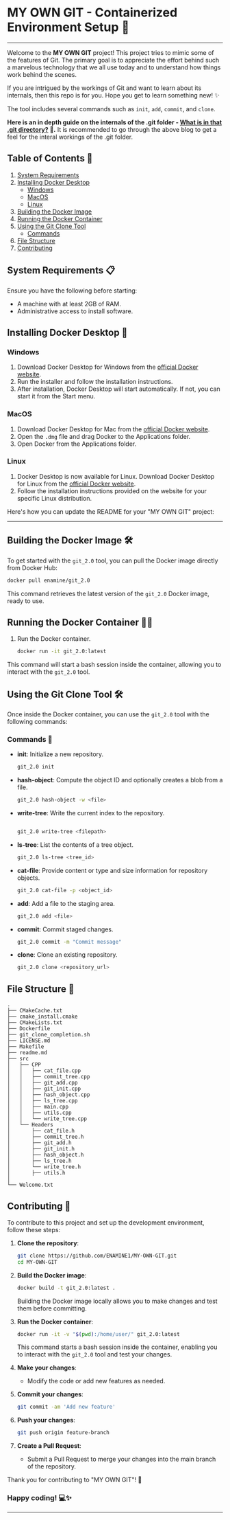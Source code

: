 # MY OWN GIT - Containerized Environment Setup 🚀
---
Welcome to the **MY OWN GIT** project! This project tries to mimic some of the features of Git. The primary goal is to appreciate the effort behind such a marvelous technology that we all use today and to understand how things work behind the scenes.

If you are intrigued by the workings of Git and want to learn about its internals, then this repo is for you. Hope you get to learn something new! ✨

The tool includes several commands such as `init`, `add`, `commit`, and `clone`.

**Here is an in depth guide on the internals of the .git folder - [What is in that .git directory?](https://blog.meain.io/2023/what-is-in-dot-git/) 🤯.**
It is recommended to go through the above blog to get a feel for the interal workings of the .git folder.

## Table of Contents 📑

1. [System Requirements](#system-requirements)
2. [Installing Docker Desktop](#installing-docker-desktop)
   - [Windows](#windows)
   - [MacOS](#macos)
   - [Linux](#linux)
3. [Building the Docker Image](#building-the-docker-image)
4. [Running the Docker Container](#running-the-docker-container)
5. [Using the Git Clone Tool](#using-the-git-clone-tool)
   - [Commands](#commands)
6. [File Structure](#file-structure)
7. [Contributing](#contributing)

## System Requirements  📋

Ensure you have the following before starting:
- A machine with at least 2GB of RAM.
- Administrative access to install software.

## Installing Docker Desktop 🐳

### Windows

1. Download Docker Desktop for Windows from the [official Docker website](https://www.docker.com/products/docker-desktop).
2. Run the installer and follow the installation instructions.
3. After installation, Docker Desktop will start automatically. If not, you can start it from the Start menu.

### MacOS

1. Download Docker Desktop for Mac from the [official Docker website](https://www.docker.com/products/docker-desktop).
2. Open the `.dmg` file and drag Docker to the Applications folder.
3. Open Docker from the Applications folder.

### Linux

1. Docker Desktop is now available for Linux. Download Docker Desktop for Linux from the [official Docker website](https://www.docker.com/products/docker-desktop).
2. Follow the installation instructions provided on the website for your specific Linux distribution.

Here's how you can update the README for your "MY OWN GIT" project:

---

## Building the Docker Image 🛠️

To get started with the `git_2.0` tool, you can pull the Docker image directly from Docker Hub:

```bash
docker pull enamine/git_2.0
```

This command retrieves the latest version of the `git_2.0` Docker image, ready to use.


## Running the Docker Container 🏃‍♂️

1. Run the Docker container.
   ```bash
   docker run -it git_2.0:latest
   ```

This command will start a bash session inside the container, allowing you to interact with the `git_2.0` tool.

## Using the Git Clone Tool 🛠️

Once inside the Docker container, you can use the `git_2.0` tool with the following commands:

### Commands 📜

- **init**: Initialize a new repository.
  ```bash
  git_2.0 init
  ```

- **hash-object**: Compute the object ID and optionally creates a blob from a file.
   ```bash
   git_2.0 hash-object -w <file>
   ```

- **write-tree**: Write the current index to the repository.
   ```bash

   git_2.0 write-tree <filepath>
   ```

- **ls-tree**: List the contents of a tree object.
   ```bash
   git_2.0 ls-tree <tree_id>
   ```

- **cat-file**: Provide content or type and size information for repository objects.
   ```bash
   git_2.0 cat-file -p <object_id>
   ```

- **add**: Add a file to the staging area.
  ```bash
  git_2.0 add <file>
  ```

- **commit**: Commit staged changes.
  ```bash
  git_2.0 commit -m "Commit message"
  ```

- **clone**: Clone an existing repository.
  ```bash
  git_2.0 clone <repository_url>
  ```

## File Structure 📁

```
.
├── CMakeCache.txt
├── cmake_install.cmake
├── CMakeLists.txt
├── Dockerfile
├── git_clone_completion.sh
├── LICENSE.md
├── Makefile
├── readme.md
├── src
│   ├── CPP
│   │   ├── cat_file.cpp
│   │   ├── commit_tree.cpp
│   │   ├── git_add.cpp
│   │   ├── git_init.cpp
│   │   ├── hash_object.cpp
│   │   ├── ls_tree.cpp
│   │   ├── main.cpp
│   │   ├── utils.cpp
│   │   └── write_tree.cpp
│   └── Headers
│       ├── cat_file.h
│       ├── commit_tree.h
│       ├── git_add.h
│       ├── git_init.h
│       ├── hash_object.h
│       ├── ls_tree.h
│       └── write_tree.h
│       ├── utils.h
│
└── Welcome.txt
```

## Contributing 🌟

To contribute to this project and set up the development environment, follow these steps:

1. **Clone the repository**:
   ```bash
   git clone https://github.com/ENAMINE1/MY-OWN-GIT.git
   cd MY-OWN-GIT
   ```

2. **Build the Docker image**:
   ```bash
   docker build -t git_2.0:latest .
   ```

   Building the Docker image locally allows you to make changes and test them before committing.

3. **Run the Docker container**:
   ```bash
   docker run -it -v "$(pwd):/home/user/" git_2.0:latest
   ```

   This command starts a bash session inside the container, enabling you to interact with the `git_2.0` tool and test your changes.

4. **Make your changes**:
   - Modify the code or add new features as needed.

5. **Commit your changes**:
   ```bash
   git commit -am 'Add new feature'
   ```

6. **Push your changes**:
   ```bash
   git push origin feature-branch
   ```

7. **Create a Pull Request**:
   - Submit a Pull Request to merge your changes into the main branch of the repository.

Thank you for contributing to "MY OWN GIT"! 🌟



### Happy coding! 💻✨
---